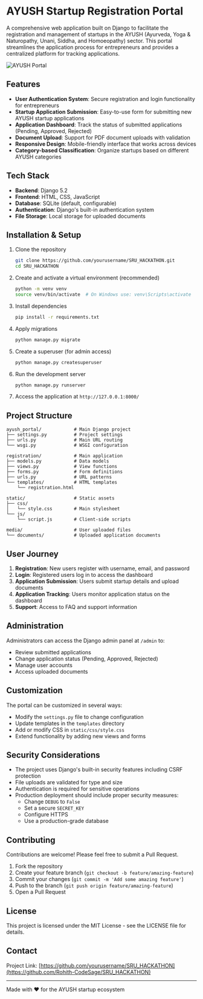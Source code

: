 # AYUSH Startup Registration Portal

A comprehensive web application built on Django to facilitate the registration and management of startups in the AYUSH (Ayurveda, Yoga & Naturopathy, Unani, Siddha, and Homoeopathy) sector. This portal streamlines the application process for entrepreneurs and provides a centralized platform for tracking applications.

![AYUSH Portal](https://via.placeholder.com/800x400?text=AYUSH+Portal)

## Features

- **User Authentication System**: Secure registration and login functionality for entrepreneurs
- **Startup Application Submission**: Easy-to-use form for submitting new AYUSH startup applications
- **Application Dashboard**: Track the status of submitted applications (Pending, Approved, Rejected)
- **Document Upload**: Support for PDF document uploads with validation
- **Responsive Design**: Mobile-friendly interface that works across devices
- **Category-based Classification**: Organize startups based on different AYUSH categories

## Tech Stack

- **Backend**: Django 5.2
- **Frontend**: HTML, CSS, JavaScript
- **Database**: SQLite (default, configurable)
- **Authentication**: Django's built-in authentication system
- **File Storage**: Local storage for uploaded documents

## Installation & Setup

1. Clone the repository
   ```bash
   git clone https://github.com/yourusername/SRU_HACKATHON.git
   cd SRU_HACKATHON
   ```

2. Create and activate a virtual environment (recommended)
   ```bash
   python -m venv venv
   source venv/bin/activate  # On Windows use: venv\Scripts\activate
   ```

3. Install dependencies
   ```bash
   pip install -r requirements.txt
   ```

4. Apply migrations
   ```bash
   python manage.py migrate
   ```

5. Create a superuser (for admin access)
   ```bash
   python manage.py createsuperuser
   ```

6. Run the development server
   ```bash
   python manage.py runserver
   ```

7. Access the application at `http://127.0.0.1:8000/`

## Project Structure

```
ayush_portal/            # Main Django project
├── settings.py          # Project settings
├── urls.py              # Main URL routing
└── wsgi.py              # WSGI configuration

registration/            # Main application
├── models.py            # Data models
├── views.py             # View functions
├── forms.py             # Form definitions
├── urls.py              # URL patterns
└── templates/           # HTML templates
    └── registration.html

static/                  # Static assets
├── css/
│   └── style.css        # Main stylesheet
└── js/
    └── script.js        # Client-side scripts

media/                   # User uploaded files
└── documents/           # Uploaded application documents
```

## User Journey

1. **Registration**: New users register with username, email, and password
2. **Login**: Registered users log in to access the dashboard
3. **Application Submission**: Users submit startup details and upload documents
4. **Application Tracking**: Users monitor application status on the dashboard
5. **Support**: Access to FAQ and support information

## Administration

Administrators can access the Django admin panel at `/admin` to:
- Review submitted applications
- Change application status (Pending, Approved, Rejected)
- Manage user accounts
- Access uploaded documents

## Customization

The portal can be customized in several ways:
- Modify the `settings.py` file to change configuration
- Update templates in the `templates` directory
- Add or modify CSS in `static/css/style.css`
- Extend functionality by adding new views and forms

## Security Considerations

- The project uses Django's built-in security features including CSRF protection
- File uploads are validated for type and size
- Authentication is required for sensitive operations
- Production deployment should include proper security measures:
  - Change `DEBUG` to `False`
  - Set a secure `SECRET_KEY`
  - Configure HTTPS
  - Use a production-grade database

## Contributing

Contributions are welcome! Please feel free to submit a Pull Request.

1. Fork the repository
2. Create your feature branch (`git checkout -b feature/amazing-feature`)
3. Commit your changes (`git commit -m 'Add some amazing feature'`)
4. Push to the branch (`git push origin feature/amazing-feature`)
5. Open a Pull Request

## License

This project is licensed under the MIT License - see the LICENSE file for details.

## Contact

Project Link: [https://github.com/yourusername/SRU_HACKATHON](https://github.com/Rohith-CodeSage/SRU_HACKATHON)

---

Made with ❤️ for the AYUSH startup ecosystem
